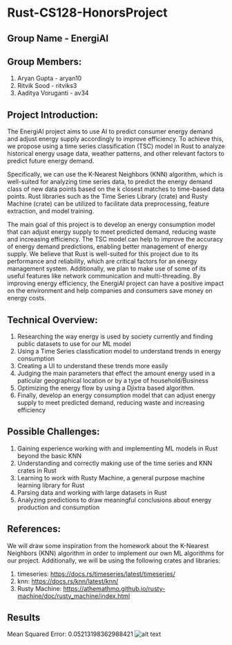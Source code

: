 # Rust-CS128-HonorsProject
## Group Name - EnergiAI

## Group Members:
 
1. Aryan Gupta - aryan10
2. Ritvik Sood - ritviks3
3. Aaditya Voruganti - av34

## Project Introduction:
  
The EnergiAI project aims to use AI to predict consumer energy demand and adjust energy supply accordingly to improve efficiency. To achieve this, we propose using   a time series classification (TSC) model in Rust to analyze historical energy usage data, weather patterns, and other relevant factors to predict future energy       demand.

Specifically, we can use the K-Nearest Neighbors (KNN) algorithm, which is well-suited for analyzing time series data, to predict the energy demand class of new  data points based on the k closest matches to time-based data points. Rust libraries such as the Time Series Library (crate) and Rusty Machine (crate) can be utilized to facilitate data preprocessing, feature extraction, and model training.

The main goal of this project is to develop an energy consumption model that can adjust energy supply to meet predicted demand, reducing waste and increasing efficiency. The TSC model can help to improve the accuracy of energy demand predictions, enabling better management of energy supply. We believe that Rust is well-suited for this project due to its performance and reliability, which are critical factors for an energy management system. Additionally, we plan to make use of some of its useful features like network communication and multi-threading. By improving energy efficiency, the EnergiAI project can have a positive impact on the environment and help companies and consumers save money on energy costs.

## Technical Overview:
  
 1. Researching the way energy is used by society currently and finding public datasets to use for our ML model
 2. Using a Time Series classfication model to understand trends in energy consumption
 3. Creating a UI to understand these trends more easily
 4. Judging the main parameters that effect the amount energy used in a paticular geographical location or by a type of household/Business
 5. Optimizing the energy flow by using a Djixtra based algorithm.
 6. Finally, develop an energy consumption model that can adjust energy supply to meet predicted demand, reducing waste and increasing efficiency

## Possible Challenges:

1. Gaining experience working with and implementing ML models in Rust beyond the basic KNN
2. Understanding and correctly making use of the time series and KNN crates in Rust
3. Learning to work with Rusty Machine, a general purpose machine learning library for Rust
4. Parsing data and working with large datasets in Rust
5. Analyzing predictions to draw meaningful conclusions about energy production and consumption

## References:

We will draw some inspiration from the homework about the K-Nearest Neighbors (KNN) algorithm in order to implement our own ML algorithms for our project. Additionally, we will be using the following crates and libraries:

1. timeseries: https://docs.rs/timeseries/latest/timeseries/
2. knn: https://docs.rs/knn/latest/knn/ 
3. Rusty Machine: https://athemathmo.github.io/rusty-machine/doc/rusty_machine/index.html

## Results


Mean Squared Error: 0.05213198362988421
![alt text](images/my_image.png)


